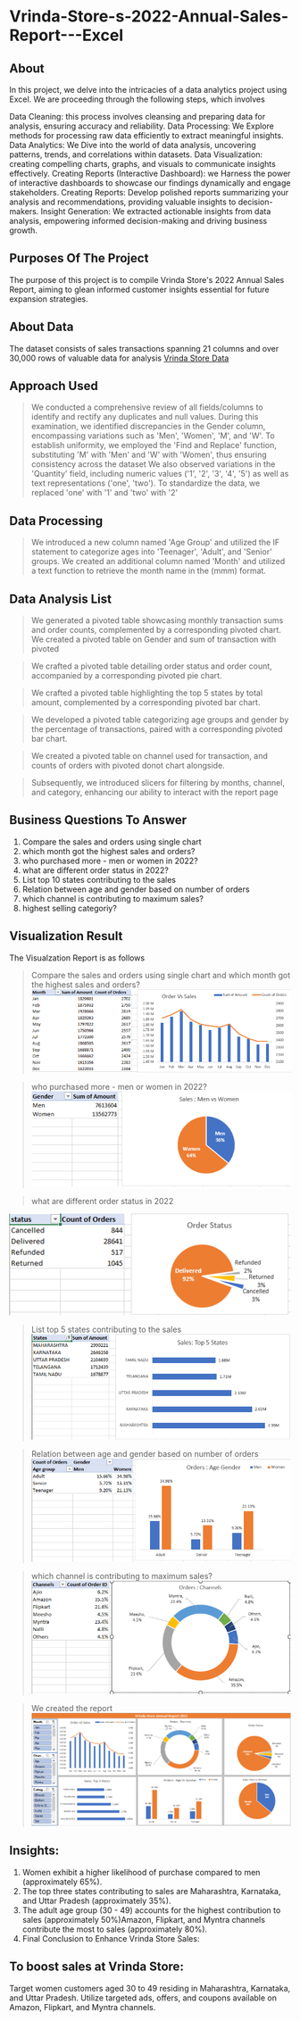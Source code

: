 # Vrinda-Store-s-2022-Annual-Sales-Report---Excel

## About
In this project, we delve into the intricacies of a data analytics project using Excel. We are proceeding through the following steps, which involves

Data Cleaning: this process involves cleansing and preparing data for analysis, ensuring accuracy and reliability.
Data Processing: We Explore methods for processing raw data efficiently to extract meaningful insights.
Data Analytics: We Dive into the world of data analysis, uncovering patterns, trends, and correlations within datasets.
Data Visualization: creating compelling charts, graphs, and visuals to communicate insights effectively.
Creating Reports (Interactive Dashboard): we Harness the power of interactive dashboards to showcase our findings dynamically and engage stakeholders.
Creating Reports: Develop polished reports summarizing your analysis and recommendations, providing valuable insights to decision-makers.
Insight Generation: We extracted actionable insights from data analysis, empowering informed decision-making and driving business growth.

## Purposes Of The Project
The purpose of this project is to compile Vrinda Store's 2022 Annual Sales Report, aiming to glean informed customer insights essential for future expansion strategies.

## About Data
The dataset consists of sales transactions spanning 21 columns and over 30,000 rows of valuable data for analysis [Vrinda Store Data](https://github.com/Jamaderibigbe/Vrinda-Store-s-2022-Annual-Sales-Report---Excel/blob/main/Vrinda%20Store%20Data%20Analysis%20%20start.xlsx)

 ## Approach Used
 > We conducted a comprehensive review of all fields/columns to identify and rectify any duplicates and null values. During this examination, we identified discrepancies in the Gender column, encompassing variations such as 'Men', 'Women', 'M', and 'W'. To establish uniformity, we employed the 'Find and Replace' function, substituting 'M' with 'Men' and 'W' with 'Women', thus ensuring consistency across the dataset
> We also observed variations in the 'Quantity' field, including numeric values ('1', '2', '3', '4', '5') as well as text representations ('one', 'two'). To standardize the data, we replaced 'one' with '1' and 'two' with '2'

## Data Processing
> We introduced a new column named 'Age Group' and utilized the IF statement to categorize ages into 'Teenager', 'Adult', and 'Senior' groups.
> We created an additional column named 'Month' and utilized a text function to retrieve the month name in the (mmm) format.

## Data Analysis List
> We generated a pivoted table showcasing monthly transaction sums and order counts, complemented by a corresponding pivoted chart.
We created a pivoted table on Gender and sum of transaction with pivoted

> We crafted a pivoted table detailing order status and order count, accompanied by a corresponding pivoted pie chart.

> We crafted a pivoted table highlighting the top 5 states by total amount, complemented by a corresponding pivoted bar chart.

> We developed a pivoted table categorizing age groups and gender by the percentage of transactions, paired with a corresponding pivoted bar chart.

> We created a pivoted table on channel used for transaction, and counts of orders with pivoted
donot chart alongside.

> Subsequently, we introduced slicers for filtering by months, channel, and category, enhancing our ability to interact with the report page

## Business Questions To Answer
1. Compare the sales and orders using single chart
2. which month got the highest sales and orders?
3. who purchased more - men or women in 2022?
4. what are different order status in 2022?
5. List top 10 states contributing to the sales
6. Relation between age and gender based on number of orders
7. which channel is contributing to maximum sales?
8. highest selling categoriy?

## Visualization Result

The Visualzation Report is as follows
> Compare the sales and orders using single chart and  which month got the highest sales and orders?
![Sales and Orders Using a Single chart](https://github.com/Jamaderibigbe/Vrinda-Store-s-2022-Annual-Sales-Report---Excel/blob/main/Sales%20vs%20orders.PNG)

> who purchased more - men or women in 2022?
![who purchased more - men or women in 2022](https://github.com/Jamaderibigbe/Vrinda-Store-s-2022-Annual-Sales-Report---Excel/blob/main/Gender.PNG)

> what are different order status in 2022

![what are different order status in 2022](https://github.com/Jamaderibigbe/Vrinda-Store-s-2022-Annual-Sales-Report---Excel/blob/main/order%20status.PNG)

> List top 5 states contributing to the sales
![List top 10 states contributing to the sales](https://github.com/Jamaderibigbe/Vrinda-Store-s-2022-Annual-Sales-Report---Excel/blob/main/Top%205%20states.PNG)

> Relation between age and gender based on number of orders
![Relation between age and gender based on number of orders](https://github.com/Jamaderibigbe/Vrinda-Store-s-2022-Annual-Sales-Report---Excel/blob/main/Age%20gruop%20n%20gender.PNG)

> which channel is contributing to maximum sales?
![which channel is contributing to maximum sales](https://github.com/Jamaderibigbe/Vrinda-Store-s-2022-Annual-Sales-Report---Excel/blob/main/channel.PNG)


> We created the report
![Report](https://github.com/Jamaderibigbe/Vrinda-Store-s-2022-Annual-Sales-Report---Excel/blob/main/Report%20pg.PNG)

## Insights:

1. Women exhibit a higher likelihood of purchase compared to men (approximately 65%).
2. The top three states contributing to sales are Maharashtra, Karnataka, and Uttar Pradesh (approximately 35%).
3. The adult age group (30 - 49) accounts for the highest contribution to sales (approximately 50%)Amazon, Flipkart, and Myntra channels 
contribute the most to sales (approximately 80%).
4. Final Conclusion to Enhance Vrinda Store Sales:

## To boost sales at Vrinda Store:
Target women customers aged 30 to 49 residing in Maharashtra, Karnataka, and Uttar Pradesh.
Utilize targeted ads, offers, and coupons available on Amazon, Flipkart, and Myntra channels.
